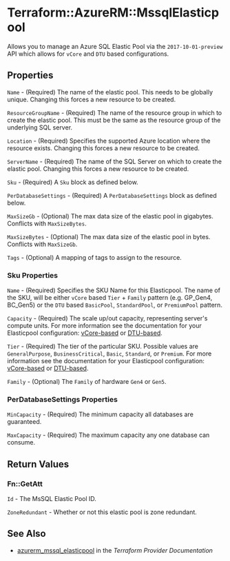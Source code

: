 # Terraform::AzureRM::MssqlElasticpool

Allows you to manage an Azure SQL Elastic Pool via the `2017-10-01-preview` API which allows for `vCore` and `DTU` based configurations.

## Properties

`Name` - (Required) The name of the elastic pool. This needs to be globally unique. Changing this forces a new resource to be created.

`ResourceGroupName` - (Required) The name of the resource group in which to create the elastic pool. This must be the same as the resource group of the underlying SQL server.

`Location` - (Required) Specifies the supported Azure location where the resource exists. Changing this forces a new resource to be created.

`ServerName` - (Required) The name of the SQL Server on which to create the elastic pool. Changing this forces a new resource to be created.

`Sku` - (Required) A `Sku` block as defined below.

`PerDatabaseSettings` - (Required) A `PerDatabaseSettings` block as defined below.

`MaxSizeGb` - (Optional) The max data size of the elastic pool in gigabytes. Conflicts with `MaxSizeBytes`.

`MaxSizeBytes` - (Optional) The max data size of the elastic pool in bytes. Conflicts with `MaxSizeGb`.

`Tags` - (Optional) A mapping of tags to assign to the resource.

### Sku Properties

`Name` - (Required) Specifies the SKU Name for this Elasticpool. The name of the SKU, will be either `vCore` based `Tier` + `Family` pattern (e.g. GP_Gen4, BC_Gen5) or the `DTU` based `BasicPool`, `StandardPool`, or `PremiumPool` pattern.

`Capacity` - (Required) The scale up/out capacity, representing server's compute units. For more information see the documentation for your Elasticpool configuration: [vCore-based](https://docs.microsoft.com/en-us/azure/sql-database/sql-database-vcore-resource-limits-elastic-pools) or [DTU-based](https://docs.microsoft.com/en-us/azure/sql-database/sql-database-dtu-resource-limits-elastic-pools).

`Tier` - (Required) The tier of the particular SKU. Possible values are `GeneralPurpose`, `BusinessCritical`, `Basic`, `Standard`, or `Premium`. For more information see the documentation for your Elasticpool configuration: [vCore-based](https://docs.microsoft.com/en-us/azure/sql-database/sql-database-vcore-resource-limits-elastic-pools) or [DTU-based](https://docs.microsoft.com/en-us/azure/sql-database/sql-database-dtu-resource-limits-elastic-pools).

`Family` - (Optional) The `Family` of hardware `Gen4` or `Gen5`.

### PerDatabaseSettings Properties

`MinCapacity` - (Required) The minimum capacity all databases are guaranteed.

`MaxCapacity` - (Required) The maximum capacity any one database can consume.


## Return Values

### Fn::GetAtt

`Id` - The MsSQL Elastic Pool ID.

`ZoneRedundant` - Whether or not this elastic pool is zone redundant.

## See Also

* [azurerm_mssql_elasticpool](https://www.terraform.io/docs/providers/azurerm/r/mssql_elasticpool.html) in the _Terraform Provider Documentation_
